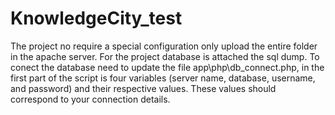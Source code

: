 # KnowledgeCity_test
The project no require a special configuration only upload the entire folder in the apache server.
For the project database is attached the sql dump.
To conect the database need to update the file app\php\db_connect.php, in the first part of the script is four variables (server name, database, username, and password) and their respective values. These values should correspond to your connection details.
